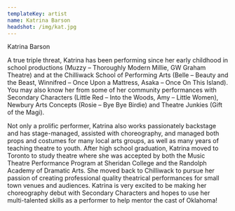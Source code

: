 ```yaml
---
templateKey: artist
name: Katrina Barson
headshot: /img/kat.jpg
---
```

Katrina Barson

A true triple threat, Katrina has been performing since her early childhood in school productions (Muzzy – Thoroughly Modern Millie, GW Graham Theatre) and at the Chilliwack School of Performing Arts (Belle – Beauty and the Beast, Winnifred – Once Upon a Mattress, Asaka – Once On This Island). You may also know her from some of her community performances with Secondary Characters (Little Red – Into the Woods, Amy – Little Women), Newbury Arts Concepts (Rosie – Bye Bye Birdie) and Theatre Junkies (Gift of the Magi). 

Not only a prolific performer, Katrina also works passionately backstage and has stage-managed, assisted with choreography, and managed both props and costumes for many local arts groups, as well as many years of teaching theatre to youth. After high school graduation, Katrina moved to Toronto to study theatre where she was accepted by both the Music Theatre Performance Program at Sheridan College and the Randolph Academy of Dramatic Arts. She moved back to Chilliwack to pursue her passion of creating professional quality theatrical performances for small town venues and audiences. Katrina is very excited to be making her choreography debut with Secondary Characters and hopes to use her multi-talented skills as a performer to help mentor the cast of Oklahoma!
